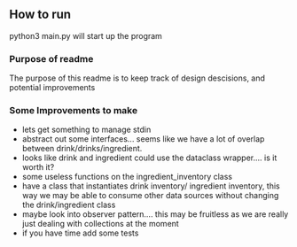 ## How to run
python3 main.py will start up the program

### Purpose of readme
The purpose of this readme is to keep track of design descisions, and potential improvements

### Some Improvements to make 

- lets get something to manage stdin
- abstract out some interfaces... seems like we have a lot of overlap between drink/drinks/ingredient.
- looks like drink and ingredient could use the dataclass wrapper.... is it worth it?
- some useless functions on the ingredient_inventory class
- have a class that instantiates drink inventory/ ingredient inventory, this way we may be able to consume other data sources without changing the drink/ingredient class
- maybe look into observer pattern.... this may be fruitless as we are really just dealing with collections at the moment
- if you have time add some tests